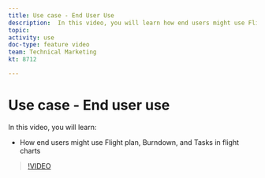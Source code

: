 ```yaml
---
title: Use case - End User Use
description:  In this video, you will learn how end users might use Flight plan, Burndown, and Tasks in flight charts in [!DNL Adobe Workfront].
topic: 
activity: use
doc-type: feature video
team: Technical Marketing
kt: 8712

---
```

# Use case - End user use

In this video, you will learn:

* How end users might use Flight plan, Burndown, and Tasks in flight charts

>[!VIDEO](https://video.tv.adobe.com/v/335055/?quality=12)
